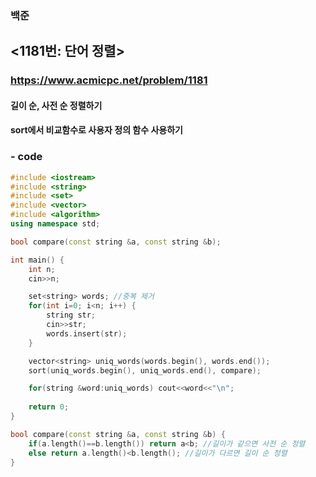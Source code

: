 ### 백준  
## <1181번: 단어 정렬>  
### <https://www.acmicpc.net/problem/1181>    
#### 길이 순, 사전 순 정렬하기   
#### sort에서 비교함수로 사용자 정의 함수 사용하기   


### - code   
```c++
#include <iostream>
#include <string>
#include <set>
#include <vector>
#include <algorithm>
using namespace std;

bool compare(const string &a, const string &b);

int main() {
    int n;
    cin>>n;

    set<string> words; //중복 제거
    for(int i=0; i<n; i++) {
        string str;
        cin>>str;
        words.insert(str);
    }

    vector<string> uniq_words(words.begin(), words.end());
    sort(uniq_words.begin(), uniq_words.end(), compare);

    for(string &word:uniq_words) cout<<word<<"\n";
    
    return 0;
}

bool compare(const string &a, const string &b) {
    if(a.length()==b.length()) return a<b; //길이가 같으면 사전 순 정렬
    else return a.length()<b.length(); //길이가 다르면 길이 순 정렬
}
```
